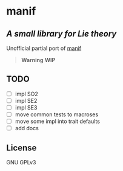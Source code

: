 # manif
## _A small library for Lie theory_

Unofficial partial port of [manif]
>**Warning**
>**WIP**
## TODO
- [ ] impl SO2
- [ ] impl SE2
- [ ] impl SE3
- [ ] move common tests to macroses
- [ ] move some impl into trait defaults
- [ ] add docs
## License
GNU GPLv3

[//]: # (These are reference links used in the body of this note and get stripped out when the markdown processor does its job. There is no need to format nicely because it shouldn't be seen. Thanks SO - http://stackoverflow.com/questions/4823468/store-comments-in-markdown-syntax)
   [manif]: <https://github.com/artivis/manif#a-small-header-only-library-for-lie-theory>

